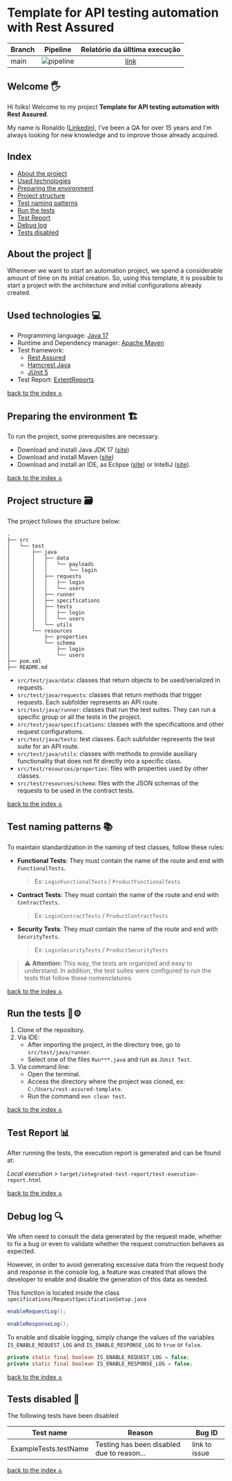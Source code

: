 # Template for API testing automation with Rest Assured

| Branch |                                     Pipeline                                      |              Relatório da úlltima execução              |
|--------|:---------------------------------------------------------------------------------:|:-------------------------------------------------------:|
| main   | ![pipeline](https://github.com/github/docs/actions/workflows/maven.yml/badge.svg) | [link](https://rqcruz.github.io/rest-assured-template/) |

## Welcome 🖐️

Hi folks! Welcome to my project **Template for API testing automation with Rest Assured**.

My name is Ronaldo ([Linkedin](https://www.linkedin.com/in/ronaldo-cruz-58b02ab)), I've been a QA for over 15 years and
I'm always looking for new knowledge and to improve those already acquired.
<br/>

## Index<a name="index"></a>

+ [About the project](#about)
+ [Used technologies](#technologies)
+ [Preparing the environment](#prep-env)
+ [Project structure](#structure)
+ [Test naming patterns](#name-patterns)
+ [Run the tests](#test-running)
+ [Test Report](#test-report)
+ [Debug log](#debug-log)
+ [Tests disabled](#tests-disabled)

## About the project 💪 <a name="about"></a>

Whenever we want to start an automation project, we spend a considerable amount of time on its initial creation. So,
using this template, it is possible to start a project with the architecture and initial configurations already created.
<br/>

## Used technologies 💻 <a name="technologies"></a>

* Programming language: [Java 17](https://www.oracle.com/java/technologies/downloads/?er=221886#java17)
* Runtime and Dependency manager: [Apache Maven](https://maven.apache.org/)
* Test framework:
    * [Rest Assured](https://rest-assured.io/)
    * [Hamcrest Java](http://hamcrest.org/JavaHamcrest/)
    * [JUnit 5](https://junit.org/junit5/)
* Test Report: [ExtentReports](https://extentreports.com/)

[back to the index 🔝](#index)

## Preparing the environment 🏗️ <a name="prep-env"></a>

To run the project, some prerequisites are necessary.

* Download and install Java JDK 17 ([site](https://www.oracle.com/java/technologies/downloads/?er=221886#java17))
* Download and install Maven ([site](https://maven.apache.org/download.cgi))
* Download and install an IDE, as Eclipse ([site](https://www.eclipse.org/downloads/)) or
  IntelliJ ([site](https://www.jetbrains.com/pt-br/idea/)).

[back to the index 🔝](#index)
<br/>

## Project structure 🗃️ <a name="structure"></a>

The project follows the structure below:

```
.
├── src
│   └── test
│       ├── java
│       │   ├── data
│       │   │   └── payloads
│       │   │       └── login
│       │   ├── requests
│       │   │   ├── login
│       │   │   └── users
│       │   ├── runner
│       │   ├── specifications
│       │   ├── tests
│       │   │   ├── login
│       │   │   └── users
│       │   └── utils
│       └── resources
│           ├── properties
│           └── schema
│               ├── login
│               └── users
├── pom.xml
├── README.md
```

- `src/test/java/data`: classes that return objects to be used/serialized in requests.
- `src/test/java/requests`: classes that return methods that trigger requests. Each subfolder represents an API route.
- `src/test/java/runner`: classes that run the test suites. They can run a specific group or all the tests in the
  project.
- `src/test/java/specifications`: classes with the specifications and other request configurations.
- `src/test/java/tests`: test classes. Each subfolder represents the test suite for an API route.
- `src/test/java/utils`: classes with methods to provide auxiliary functionality that does not fit directly into a
  specific class.
- `src/test/resources/properties`: files with properties used by other classes.
- `src/test/resources/schema`: files with the JSON schemas of the requests to be used in the contract tests.

[back to the index 🔝](#index)
<br/>

## Test naming patterns 📚 <a name="name-patterns"></a>

To maintain standardization in the naming of test classes, follow these rules:

- **Functional Tests**: They must contain the name of the route and end with `FunctionalTests`.

  > Ex: `LoginFunctionalTests` / `ProductFunctionalTests`

- **Contract Tests**: They must contain the name of the route and end with `ContractTests`.

  > Ex: `LoginContractTests` / `ProductContractTests`

- **Security Tests**: They must contain the name of the route and end with `SecurityTests`.

  > Ex: `LoginSecurityTests` / `ProductSecurityTests`

> ⚠️ **Attention:** This way, the tests are organized and easy to understand. In addition, the test suites were
> configured to run the tests that follow these nomenclatures.

[back to the index 🔝](#index)

## Run the tests 🦾⚙️ <a name="test-running"></a>

1. Clone of the repository.
2. Via IDE:
    - After importing the project, in the directory tree, go to `src/test/java/runner`.
    - Select one of the files `Run***.java` and run as `JUnit Test`.
3. Via command line:
    - Open the terminal.
    - Access the directory where the project was cloned, ex: `C:/Users/rest-assured-template`.
    - Run the command `mvn clean test`.

[back to the index 🔝](#index)

## Test Report 📊 <a name="test-report"></a>

After running the tests, the execution report is generated and can be found at:

*Local execution >*
`target/integrated-test-report/test-execution-report.html`

[back to the index 🔝](#index)

## Debug log 🔍 <a name="debug-log"></a>

We often need to consult the data generated by the request made, whether to fix a bug or even to validate whether the
request construction behaves as expected.

However, in order to avoid generating excessive data from the request body and response in the console log, a feature
was created that allows the developer to enable and disable the generation of this data as needed.

This function is located inside the class `specifications/RequestSpecificationSetup.java`

```java
enableRequestLog();

enableResponseLog();
```

To enable and disable logging, simply change the values of the variables `IS_ENABLE_REQUEST_LOG`
and `IS_ENABLE_RESPONSE_LOG` to `true` or `false`.

```java
private static final boolean IS_ENABLE_REQUEST_LOG = false;
private static final boolean IS_ENABLE_RESPONSE_LOG = false;
```

[back to the index 🔝](#index)
<br/>

## Tests disabled 🚫 <a name="tests-disabled"></a>

The following tests have been disabled

| Test name             | Reason                                     | Bug ID        |
|-----------------------|--------------------------------------------|---------------|
| ExampleTests.testName | Testing has been disabled due to reason... | link to issue |

[back to the index 🔝](#index)
<br/>
